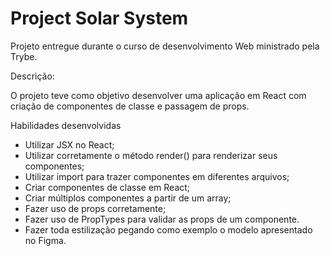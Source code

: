 # Project Solar System 

Projeto entregue durante o curso de desenvolvimento Web ministrado pela Trybe.

Descrição:

O projeto teve como objetivo desenvolver uma aplicação em React com criação de componentes de classe e passagem de props. 

Habilidades desenvolvidas

- Utilizar JSX no React;
- Utilizar corretamente o método render() para renderizar seus componentes;
- Utilizar import para trazer componentes em diferentes arquivos;
- Criar componentes de classe em React;
- Criar múltiplos componentes a partir de um array;
- Fazer uso de props corretamente;
- Fazer uso de PropTypes para validar as props de um componente.
- Fazer toda estilização pegando como exemplo o modelo apresentado no Figma.

